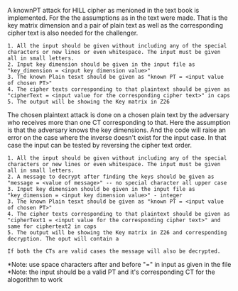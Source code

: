 A knownPT attack for HILL cipher as menioned in the text book is implemented. For the the assumptions as in the text were made. That is the key matrix dimension and a pair of plain text as well as the corresponding cipher text is also needed for the challenger. 

    1. All the input should be given without including any of the special characters or new lines or even whitespace. The input must be given all in small letters. 
    2. Input key dimension should be given in the input file as "key_dimension = <input key dimension value>"
    3. The known Plain tesxt should be given as "known PT = <input value of chosen PT>"
    4. The cipher texts corresponding to that plaintext should be given as "cipherText = <input value for the corresponding cipher text>" in caps 
    5. The output will be showing the Key matrix in Z26

The chosen plaintext attack is done on a chosen plain text by the adversary who receives more than one CT corresponding to that. Here the assumption is that the adversary knows the key dimensions. And the code will raise an error on the case where the inverse doesn't exist for the input case. In that case the input can be tested by reversing the cipher text order.

    1. All the input should be given without including any of the special characters or new lines or even whitespace. The input must be given all in small letters. 
    2. A message to decrypt after finding the keys should be given as "message = <value of message>" -- no special character all upper case
    3. Input key dimension should be given in the input file as "key_dimension = <input key dimension value>" - integer
    3. The known Plain tesxt should be given as "known PT = <input value of chosen PT>"
    4. The cipher texts corresponding to that plaintext should be given as "cipherText1 = <input value for the corresponding cipher text>" and same for ciphertext2 in caps 
    5. The output will be showing the Key matrix in Z26 and corresponding decryption. The oput will contain a 

    If both the CTs are valid cases the message will also be decrypted.

*Note: use space characters after and before "=" in input as given in the file
*Note: the input should be a valid PT and it's corresponding CT for the alogorithm to work